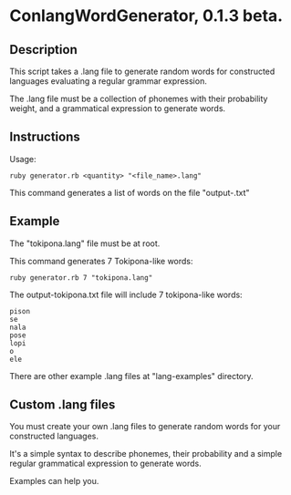 ConlangWordGenerator, 0.1.3 beta.
=================================

Description
-----------
This script takes a .lang file to generate random words for
constructed languages evaluating a regular grammar expression.

The .lang file must be a collection of phonemes with 
their probability weight, and a grammatical expression 
to generate words.

Instructions
------------
Usage:

	ruby generator.rb <quantity> "<file_name>.lang"

This command generates a list of words on the
file "output-<file-name>.txt"

Example
-------
The "tokipona.lang" file must be at root.

This command generates 7 Tokipona-like words:

	ruby generator.rb 7 "tokipona.lang"

The output-tokipona.txt file will include 7 
tokipona-like words:

	pison
	se
	nala
	pose
	lopi
	o
	ele

There are other example .lang files at "lang-examples" 
directory.

Custom .lang files
------------------
You must create your own .lang files to generate
random words for your constructed languages.

It's a simple syntax to describe phonemes, 
their probability and a simple regular grammatical
expression to generate words.

Examples can help you.

